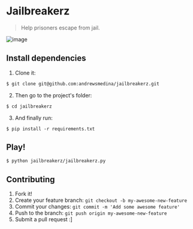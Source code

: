 # Jailbreakerz
> Help prisoners escape from jail.

![image](https://cloud.githubusercontent.com/assets/244265/11537683/28bab83e-98ec-11e5-981d-8cfec44c2758.png)

## Install dependencies

1. Clone it:

```sh
$ git clone git@github.com:andrewsmedina/jailbreakerz.git
```

2. Then go to the project's folder:

```sh
$ cd jailbreakerz
```

3. And finally run:
```shell
$ pip install -r requirements.txt
```

## Play!
```shell
$ python jailbreakerz/jailbreakerz.py
```

## Contributing

1. Fork it!
2. Create your feature branch: `git checkout -b my-awesome-new-feature`
3. Commit your changes: `git commit -m 'Add some awesome feature'`
4. Push to the branch: `git push origin my-awesome-new-feature`
5. Submit a pull request :]
